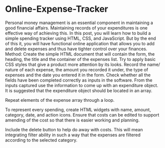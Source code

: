 # Online-Expense-Tracker
Personal money management is an essential component in maintaining a good financial affairs. Maintaining records of your expenditures is one effective way of achieving this. In this post, you will learn how to build a simple spending tracker using HTML, CSS, and JavaScript. But by the end of this it, you will have functional online application that allows you to add and delete expenses and thus have tighter control over your finances.
Method: 
Create the simple HTML document that will contain the form, the heading, the title and the container of the expenses list. 
 Try to apply basic CSS styles that give a product more attention by its looks. 
 Record the name/ nature of each expense, the amount you recorded it under, the type of expenses and the date you entered it in the form. 
 Check whether all the fields have been completed correctly as inputs in the software. 
 From the inputs captured use the information to come up with an expenditure object. 
 It is suggested that the expenditure object should be located in an array. 
 
 Repeat elements of the expense array through a loop. 
 
 To represent every spending, create HTML widgets with name, amount, category, date, and action icons. 
 Ensure that costs can be edited to support amending of the cost so that there is easier working and planning. 
 
 Include the delete button to help do away with costs. 
 This will mean integrating filter ability in such a way that the expenses are filtered according to the selected category. 
 
